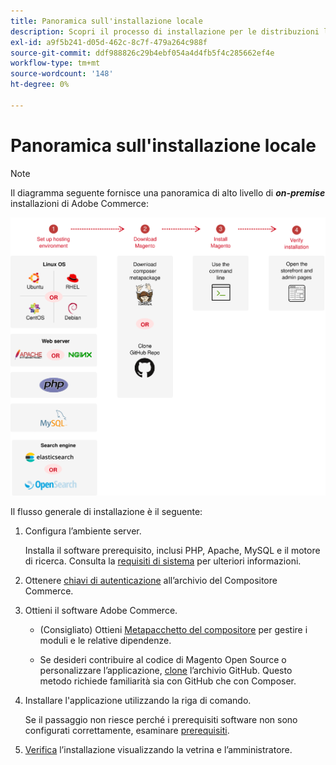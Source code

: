 ```yaml
---
title: Panoramica sull'installazione locale
description: Scopri il processo di installazione per le distribuzioni locali di Adobe Commerce.
exl-id: a9f5b241-d05d-462c-8c7f-479a264c988f
source-git-commit: ddf988826c29b4ebf054a4d4fb5f4c285662ef4e
workflow-type: tm+mt
source-wordcount: '148'
ht-degree: 0%

---
```


# Panoramica sull&#39;installazione locale

>[!NOTE]
>
>Il diagramma seguente fornisce una panoramica di alto livello di _**on-premise**_ installazioni di Adobe Commerce:

![Come funziona l’installazione](../assets/installation/install-diagram-24.svg)

Il flusso generale di installazione è il seguente:

1. Configura l’ambiente server.

   Installa il software prerequisito, inclusi PHP, Apache, MySQL e il motore di ricerca. Consulta la [requisiti di sistema](system-requirements.md) per ulteriori informazioni.

1. Ottenere [chiavi di autenticazione](prerequisites/authentication-keys.md) all’archivio del Compositore Commerce.

1. Ottieni il software Adobe Commerce.

   * (Consigliato) Ottieni [Metapacchetto del compositore](composer.md) per gestire i moduli e le relative dipendenze.

   * Se desideri contribuire al codice di Magento Open Source o personalizzare l’applicazione, [clone](https://developer.adobe.com/commerce/contributor/guides/install/clone-repository/) l’archivio GitHub. Questo metodo richiede familiarità sia con GitHub che con Composer.

1. Installare l&#39;applicazione utilizzando la riga di comando.

   Se il passaggio non riesce perché i prerequisiti software non sono configurati correttamente, esaminare [prerequisiti](prerequisites/overview.md).

1. [Verifica](next-steps/verify.md) l’installazione visualizzando la vetrina e l’amministratore.
